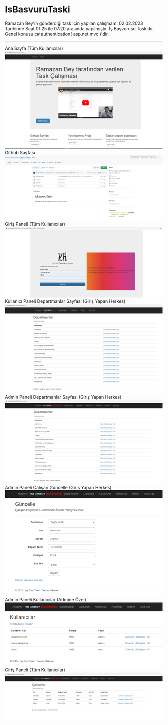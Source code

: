 # IsBasvuruTaski
Ramazan Bey'in gönderdiği task için yapılan çalışmam.
02.02.2023 Tarihinde Saat 01:25 ile 07:20 arasında yapılmıştır. İş Başvurusu Taskıdır. Genel konusu c# authentication( asp.net mvc )'dir.

----------------------------------------------
Ana Sayfa (Tüm Kullanıcılar)
![Giriş Sayfası](https://raw.githubusercontent.com/devrimmehmet/IsBasvuruTaski/main/Images/1.png)
Github Sayfası
![Giriş Sayfası](https://raw.githubusercontent.com/devrimmehmet/IsBasvuruTaski/main/Images/2.png)
Giriş Paneli (Tüm Kullanıcılar)
![Giriş Sayfası](https://raw.githubusercontent.com/devrimmehmet/IsBasvuruTaski/main/Images/3.png)
Kullanıcı Paneli Departmanlar Sayfası (Giriş Yapan Herkes)
![Giriş Sayfası](https://raw.githubusercontent.com/devrimmehmet/IsBasvuruTaski/main/Images/4.png)
Admin Paneli Departmanlar Sayfası (Giriş Yapan Herkes)
![Giriş Sayfası](https://raw.githubusercontent.com/devrimmehmet/IsBasvuruTaski/main/Images/5.png)
Admin Paneli Çalışan Güncelle (Giriş Yapan Herkes)
![Giriş Sayfası](https://raw.githubusercontent.com/devrimmehmet/IsBasvuruTaski/main/Images/6.png)
Admin Paneli Kullanıcılar (Admine Özel)
![Giriş Sayfası](https://raw.githubusercontent.com/devrimmehmet/IsBasvuruTaski/main/Images/7.png)
Giriş Paneli (Tüm Kullanıcılar)
![Giriş Sayfası](https://raw.githubusercontent.com/devrimmehmet/IsBasvuruTaski/main/Images/8.png)

